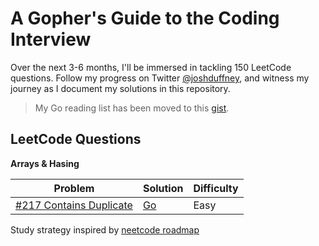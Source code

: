 # A Gopher's Guide to the Coding Interview 

Over the next 3-6 months, I'll be immersed in tackling 150 LeetCode questions. Follow my progress on Twitter [@joshduffney](https://twitter.com/joshduffney), and witness my journey as I document my solutions in this repository.

> My Go reading list has been moved to this [gist](https://gist.github.com/duffney/4d20c10740545808da51707628e1b383#the-go-programming-language).

## LeetCode Questions

**Arrays & Hasing**

| Problem | Solution | Difficulty |
|---| -------- | ---------- |
|[#217 Contains Duplicate](https://leetcode.com/problems/contains-duplicate/)| [Go](https://leetcode.com/problems/contains-duplicate/solutions/3908311/simple-use-a-map-to-store-appearances/)|Easy|


Study strategy inspired by [neetcode roadmap](https://neetcode.io/roadmap)

